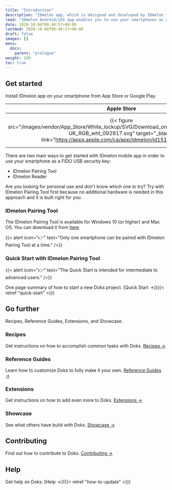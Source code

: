 ```yaml
---
title: "Introduction"
description: "IDmelon app, which is designed and developed by IDmelon Technologies Inc., lets users use their smartphones as a FIDO2 hardware security key. In environments with either shared computers or single-user PCs, users can enjoy password-less login experience with only a single tap of their smartphones on IDmelon Reader or a single click on a push notification."
lead: "IDmelon Android/iOS app enables you to use your smartphones as a FIDO2 security key. It also enables enterprises with shared computers or single-user PCs to enjoy password-less login experience with only a single tap of a smartphone on the IDmelon Reader or a single click on a push notification."
date: 2020-10-06T08:48:57+00:00
lastmod: 2020-10-06T08:48:57+00:00
draft: false
images: []
menu:
  docs:
    parent: "prologue"
weight: 100
toc: true
---
```


## Get started

Install IDmelon app on your smartphone from App Store or Google Play.

Apple Store             |  Google Play
:-------------------------:|:-------------------------:
{{< figure src="/images/vendor/App_Store/White_lockup/SVG/Download_on_the_App_Store_Badge_US-UK_RGB_wht_092917.svg" target="_blank" link="https://apps.apple.com/ca/app/idmelon/id1511376376" >}}|{{< figure src="/images/vendor/Google_Play/google-play-badge.svg" target="_blank" link="https://play.google.com/store/apps/details?id=com.vancosys.authenticator.business&hl=en_CA&gl=US" class="store-badge">}}

There are two main ways to get started with IDmelon mobile app in order to use your smartphone as a FIDO USB security key:
- IDmelon Pairing Tool
- IDmelon Reader

Are you looking for personal use and don't know which one to try? Try with IDmelon Pairing Tool first because no additional hardware is needed in this approach and it is built right for you.

### IDmelon Pairing Tool

The IDmelon Pairing Tool is available for Windows 10 (or higher) and Mac OS. You can download it from [here](https://www.idmelon.com/downloads/).

{{< alert icon="👉" text="Only one smartphone can be paired with IDmelon Pairing Tool at a time." />}}

### Quick Start with IDmelon Pairing Tool

{{< alert icon="👉" text="The Quick Start is intended for intermediate to advanced users." />}}

One page summary of how to start a new Doks project. [Quick Start →]({{< relref "quick-start" >}})

## Go further

Recipes, Reference Guides, Extensions, and Showcase.

### Recipes

Get instructions on how to accomplish common tasks with Doks. [Recipes →](https://getdoks.org/docs/recipes/project-configuration/)

### Reference Guides

Learn how to customize Doks to fully make it your own. [Reference Guides →](https://getdoks.org/docs/reference-guides/security/)

### Extensions

Get instructions on how to add even more to Doks. [Extensions →](https://getdoks.org/docs/extensions/breadcrumb-navigation/)

### Showcase

See what others have build with Doks. [Showcase →](https://getdoks.org/showcase/electric-blocks/)

## Contributing

Find out how to contribute to Doks. [Contributing →](https://getdoks.org/docs/contributing/how-to-contribute/)

## Help

Get help on Doks. [Help →]({{< relref "how-to-update" >}})
